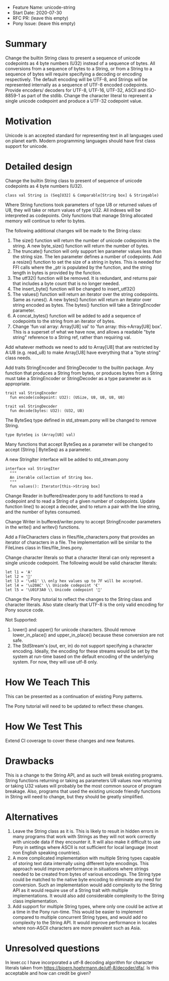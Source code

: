 - Feature Name: unicode-string
- Start Date: 2020-07-30
- RFC PR: (leave this empty)
- Pony Issue: (leave this empty)

# Summary

Change the builtin String class to present a sequence of unicode codepoints as 4 byte numbers (U32) instead of a sequence of bytes. All conversions from a sequence of bytes to a String, or from a String to a sequence of bytes will require specifying a decoding or encoding respectively. The default encoding will be UTF-8, and Strings will be represented internally as a sequence of UTF-8 encoded codepoints. Provide encoders/ decoders for UTF-8, UTF-16, UTF-32, ASCII and ISO-8859-1 as part of the stdlib. Change the character literal to represent a single unicode codepoint and produce a UTF-32 codepoint value.

# Motivation

Unicode is an accepted standard for representing text in all languages used on planet earth. Modern programming languages should have first class support for unicode.

# Detailed design

Change the builtin String class to present of sequence of unicode codepoints as 4 byte numbers (U32). 
```
class val String is (Seq[U32] & Comparable[String box] & Stringable)
```
Where String functions took parameters of type U8 or returned values of U8, they will take or return values of type U32. All indexes will be interpreted as codepoints. Only functions that manage String allocated memory will continue to refer to bytes.

The following additional changes will be made to the String class:
1. The size() function will return the number of unicode codepoints in the string. A new byte_size() function will return the number of bytes.
1. The truncate() function will only support len parameter values less than the string size. The len parameter defines a number of codepoints. Add a resize() function to set the size of a string in bytes. This is needed for FFI calls where the _ptr is populated by the function, and the string length in bytes is provided by the function.
1. The utf32() function will be removed. It is redundant, and returns pair that includes a byte count that is no longer needed.
1. The insert_byte() function will be changed to insert_utf32()
1. The values() function will return an iterator over the string codepoints. Same as runes(). A new bytes() function will return an iterator over string encoded as bytes. The bytes() function will take a StringEncoder parameter.
1. A concat_bytes() function will be added to add a sequence of codepoints to the string from an iterator of bytes.
1. Change 'fun val array: Array[U8] val' to 'fun array: this->Array[U8] box'. This is a superset of what we have now, and allows a readable "byte string" reference to a String ref, rather than requiring val.

Add whatever methods we need to add to Array[U8] that are restricted by A:U8 (e.g. read_u8) to make Array[U8] have everything that a "byte string" class needs.

Add traits StringEncoder and StringDecoder to the builtin package. Any function that produces a String from bytes, or produces bytes from a String must take a StringEncoder or StringDecoder as a type parameter as is appropriate. 
```
trait val StringEncoder
  fun encode(codepoint: U32): (USize, U8, U8, U8, U8)
  
trait val StringDecoder
  fun decode(bytes: U32): (U32, U8)
```

The ByteSeq type defined in std_stream.pony will be changed to remove String.
```
type ByteSeq is (Array[U8] val)
```
Many functions that accept ByteSeq as a parameter will be changed to accept (String | ByteSeq) as a parameter.

A new StringIter interface will be added to std_stream.pony
```
interface val StringIter
  """
  An iterable collection of String box.
  """
  fun values(): Iterator[this->String box]
```

Change Reader in buffered/reader.pony to add functions to read a codepoint and to read a String of a given number of codepoints. Update function line() to accept a decoder, and to return a pair with the line string, and the number of bytes consumed.

Change Writer in buffered/writer.pony to accept StringEncoder parameters in the write() and writev() functions. 

Add a FileCharacters class in files/file_characters.pony that provides an iterator of characters in a file. The implementation will be similar to the FileLines class in files/file_lines.pony.

Change character literals so that a character literal can only represent a single unicode codepoint. The following would be valid character literals:
```
let l1 = 'A'
let l2 = '🐎'
let l3 = '\x61' \\ only hex values up to 7F will be accepted.
let l4 = '\u20AC' \\ Unicode codepoint '€'
let l5 = '\U01F3A0 \\ Unicode codepoint '🎠'
```

Change the Pony tutorial to reflect the changes to the String class and character literals. Also state clearly that UTF-8 is the only valid encoding for Pony source code.

Not Supported:
1. lower() and upper() for unicode characters. Should remove lower_in_place() and upper_in_place() because these conversion are not safe.
1. The StdStream's (out, err, in) do not support specifying a character encoding. Ideally, the encoding for these streams would be set by the system at run-time based on the default encoding of the underlying system. For now, they will use utf-8 only.

# How We Teach This

This can be presented as a continuation of existing Pony patterns.

The Pony tutorial will need to be updated to reflect these changes.

# How We Test This

Extend CI coverage to cover these changes and new features.

# Drawbacks

This is a change to the String API, and as such will break existing programs. String functions returning or taking as parameters U8 values now returning or taking U32 values will probably be the most common source of program breakage. Also, programs that used the existing unicode friendly functions in String will need to change, but they should be greatly simplified.

# Alternatives

1. Leave the String class as it is. This is likely to result in hidden errors in many programs that work with Strings as they will not work correctly with unicode data if they encounter it. It will also make it difficult to use Pony in settings where ASCII is not sufficient for local language (most non English speaking countries).
1. A more complicated implementation with multiple String types capable of storing text data internally using different byte encodings. This approach would improve performance in situations where strings needed to be created from bytes of various encodings. The String type could be matched to the native byte encoding to eliminate any need for conversion. Such an implementation would add complexity to the String API as it would require use of a String trait with multiple implementations. It would also add considerable complexity to the String class implementation.
1. Add support for multiple String types, where only one could be active at a time in the Pony run-time. This would be easier to implement compared to multiple concurrent String types, and would add no complexity to the String API. It would improve performance in locales where non-ASCII characters are more prevalent such as Asia. 

# Unresolved questions

In lexer.cc I have incorporated a utf-8 decoding algorithm for character literals taken from https://bjoern.hoehrmann.de/utf-8/decoder/dfa/. Is this acceptable and how can credit be given?
